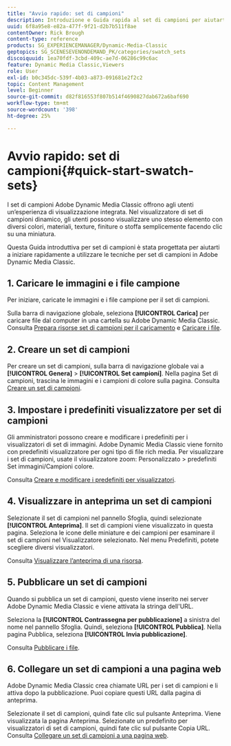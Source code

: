 ```yaml
---
title: "Avvio rapido: set di campioni"
description: Introduzione e Guida rapida al set di campioni per aiutarti a iniziare rapidamente a utilizzare Adobe Dynamic Media Classic.
uuid: 6f8a95e8-e82a-477f-9f21-d2b7b511f8ae
contentOwner: Rick Brough
content-type: reference
products: SG_EXPERIENCEMANAGER/Dynamic-Media-Classic
geptopics: SG_SCENESEVENONDEMAND_PK/categories/swatch_sets
discoiquuid: 1ea70fdf-3cbd-409c-ae7d-06286c99c6ac
feature: Dynamic Media Classic,Viewers
role: User
exl-id: b0c345dc-539f-4b03-a873-091681e2f2c2
topic: Content Management
level: Beginner
source-git-commit: d82f816553f807b514f4690827dab672a6baf690
workflow-type: tm+mt
source-wordcount: '398'
ht-degree: 25%

---
```


# Avvio rapido: set di campioni{#quick-start-swatch-sets}

I set di campioni Adobe Dynamic Media Classic offrono agli utenti un’esperienza di visualizzazione integrata. Nel visualizzatore di set di campioni dinamico, gli utenti possono visualizzare uno stesso elemento con diversi colori, materiali, texture, finiture o stoffa semplicemente facendo clic su una miniatura.

Questa Guida introduttiva per set di campioni è stata progettata per aiutarti a iniziare rapidamente a utilizzare le tecniche per set di campioni in Adobe Dynamic Media Classic.

## 1. Caricare le immagini e i file campione

Per iniziare, caricate le immagini e i file campione per il set di campioni.

Sulla barra di navigazione globale, seleziona **[!UICONTROL Carica]** per caricare file dal computer in una cartella su Adobe Dynamic Media Classic. Consulta [Prepara risorse set di campioni per il caricamento](preparing-swatch-set-assets-upload.md#preparing-swatch-set-assets-for-upload) e [Caricare i file](uploading-files.md#uploading-your-files).

## 2. Creare un set di campioni

Per creare un set di campioni, sulla barra di navigazione globale vai a **[!UICONTROL Genera]** > **[!UICONTROL Set campioni]**. Nella pagina Set di campioni, trascina le immagini e i campioni di colore sulla pagina. Consulta [Creare un set di campioni](creating-swatch-set.md#creating-a-swatch-set).

## 3. Impostare i predefiniti visualizzatore per set di campioni

Gli amministratori possono creare e modificare i predefiniti per i visualizzatori di set di immagini. Adobe Dynamic Media Classic viene fornito con predefiniti visualizzatore per ogni tipo di file rich media. Per visualizzare i set di campioni, usate il visualizzatore zoom: Personalizzato > predefiniti Set immagini/Campioni colore.

Consulta [Creare e modificare i predefiniti per visualizzatori](application-setup.md#adding-and-editing-viewer-presets).

## 4. Visualizzare in anteprima un set di campioni

Selezionate il set di campioni nel pannello Sfoglia, quindi selezionate **[!UICONTROL Anteprima]**. Il set di campioni viene visualizzato in questa pagina. Seleziona le icone delle miniature e dei campioni per esaminare il set di campioni nel Visualizzatore selezionato. Nel menu Predefiniti, potete scegliere diversi visualizzatori.

Consulta [Visualizzare l’anteprima di una risorsa](previewing-asset.md#previewing-an-asset).

## 5. Pubblicare un set di campioni

Quando si pubblica un set di campioni, questo viene inserito nei server Adobe Dynamic Media Classic e viene attivata la stringa dell&#39;URL.

Seleziona la **[!UICONTROL Contrassegna per pubblicazione]** a sinistra del nome nel pannello Sfoglia. Quindi, seleziona **[!UICONTROL Pubblica]**. Nella pagina Pubblica, seleziona **[!UICONTROL Invia pubblicazione]**.

Consulta [Pubblicare i file](publishing-files.md#publishing-files).

## 6. Collegare un set di campioni a una pagina web

Adobe Dynamic Media Classic crea chiamate URL per i set di campioni e li attiva dopo la pubblicazione. Puoi copiare questi URL dalla pagina di anteprima.

Selezionate il set di campioni, quindi fate clic sul pulsante Anteprima. Viene visualizzata la pagina Anteprima. Selezionate un predefinito per visualizzatori di set di campioni, quindi fate clic sul pulsante Copia URL. Consulta [Collegare un set di campioni a una pagina web](linking-swatch-set-web-page.md#linking-a-swatch-set-to-a-web-page).
